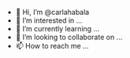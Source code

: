 - 👋 Hi, I’m @carlahabala
- 👀 I’m interested in ...
- 🌱 I’m currently learning ...
- 💞️ I’m looking to collaborate on ...
- 📫 How to reach me ...

<!---
carlahabala/carlahabala is a ✨ special ✨ repository because its `README.md` (this file) appears on your GitHub profile.
You can click the Preview link to take a look at your changes.
--->
